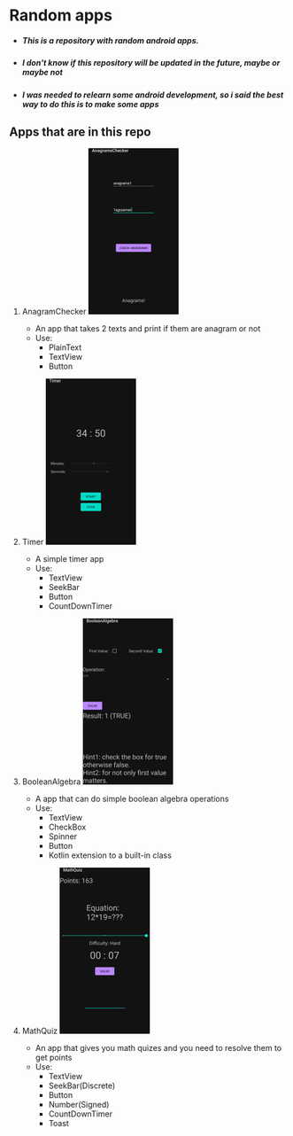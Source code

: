 # Random apps

- ##### This is a repository with random android apps.
- ##### I don't know if this repository will be updated in the future, maybe or maybe not
- ##### I was needed to relearn some android development, so i said the best way to do this is to make some apps

## Apps that are in this repo

1. AnagramChecker
![anagrams](images/anagrams_screenshot.png)

    - An app that takes 2 texts and print if them are anagram or not
    - Use: 
        * PlainText
        * TextView
        * Button

2. Timer
![timer](images/timer_screenshot.png)

    - A simple timer app
    - Use: 
        * TextView
        * SeekBar
        * Button
        * CountDownTimer

3. BooleanAlgebra
![algebra](images/algebra_screenshot.png)
    - A app that can do simple boolean algebra operations
    - Use: 
        * TextView
        * CheckBox
        * Spinner
        * Button
        * Kotlin extension to a built-in class

4. MathQuiz
![math](images/math_screenshot.png)
    - An app that gives you math quizes and you need to resolve them to get points
    - Use: 
        * TextView
        * SeekBar(Discrete)
        * Button
        * Number(Signed)
        * CountDownTimer
        * Toast